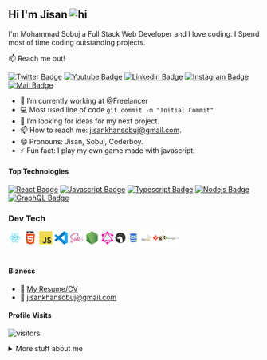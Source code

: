 ## Hi I'm Jisan <img src="https://user-images.githubusercontent.com/1303154/88677602-1635ba80-d120-11ea-84d8-d263ba5fc3c0.gif" width="28px" height="28px" alt="hi">

I'm Mohammad Sobuj a Full Stack Web Developer and I love coding. I Spend most of time coding outstanding projects.

📫 Reach me out!

[![Twitter Badge](https://img.shields.io/badge/-@CoderJisan-1ca0f1?style=flat&labelColor=1ca0f1&logo=twitter&logoColor=white&link=https://twitter.com/CoderJisan)](https://twitter.com/CoderJisan)
[![Youtube Badge](https://img.shields.io/badge/-Youtube-e74c3c?style=flat&labelColor=e74c3c&logo=youtube&logoColor=white)](https://youtube.com/something) 
[![Linkedin Badge](https://img.shields.io/badge/-Jisan_Khan-0e76a8?style=flat&labelColor=0e76a8&logo=linkedin&logoColor=white)](https://www.linkedin.com/in/jisan-khan-sobuj/)
[![Instagram Badge](https://img.shields.io/badge/-@Jisan_49-e84393?style=flat&labelColor=e84393&logo=instagram&logoColor=white)](https://instagram.com/jisan_49) 
[![Mail Badge](https://img.shields.io/badge/-jisnakhansobuj-c0392b?style=flat&labelColor=c0392b&logo=gmail&logoColor=white)](mailto:jisankhansobuj@gmail.com)

<!-- TODO: Add last video link -->

- 🔭 I’m currently working at @Freelancer
- 💻 Most used line of code `git commit -m "Initial Commit"`
- 🤔 I’m looking for ideas for my next project.
- 📫 How to reach me: jisankhansobuj@gmail.com.
- 😄 Pronouns: Jisan, Sobuj, Coderboy.
- ⚡ Fun fact: I play my own game made with javascript.

#### Top Technologies

<!-- TODO: Make technologies links takes you to repositories -->

[![React Badge](https://img.shields.io/badge/-React-61DBFB?style=for-the-badge&labelColor=black&logo=react&logoColor=61DBFB)](#)
 [![Javascript Badge](https://img.shields.io/badge/-Javascript-F0DB4F?style=for-the-badge&labelColor=black&logo=javascript&logoColor=F0DB4F)](#) [![Typescript Badge](https://img.shields.io/badge/-Typescript-007acc?style=for-the-badge&labelColor=black&logo=typescript&logoColor=007acc)](#) [![Nodejs Badge](https://img.shields.io/badge/-Nodejs-3C873A?style=for-the-badge&labelColor=black&logo=node.js&logoColor=3C873A)](#) [![GraphQL Badge](https://img.shields.io/badge/-GraphQl-e535ab?style=for-the-badge&labelColor=black&logo=node.js&logoColor=e535ab)](#)

### Dev Tech

<img align="left" style="padding-right: 5px"  alt="React" width="26px" 
src="https://raw.githubusercontent.com/github/explore/80688e429a7d4ef2fca1e82350fe8e3517d3494d/topics/react/react.png" />

<img align="left" style="padding-right: 5px" alt="HTML5" width="26px" src="https://raw.githubusercontent.com/github/explore/80688e429a7d4ef2fca1e82350fe8e3517d3494d/topics/html/html.png" />

<img align="left" style="padding-right: 5px"  alt="JavaScript" width="26px" src="https://raw.githubusercontent.com/github/explore/80688e429a7d4ef2fca1e82350fe8e3517d3494d/topics/javascript/javascript.png" />

<img align="left" style="padding-right: 5px"  alt="Visual Studio Code" width="26px" src="https://raw.githubusercontent.com/github/explore/80688e429a7d4ef2fca1e82350fe8e3517d3494d/topics/visual-studio-code/visual-studio-code.png" />

<img align="left"  style="padding-right: 5px" alt="Sass" width="26px" src="https://raw.githubusercontent.com/github/explore/80688e429a7d4ef2fca1e82350fe8e3517d3494d/topics/sass/sass.png" />

<img align="left"  style="padding-right: 5px" alt="Node.js" width="26px" src="https://raw.githubusercontent.com/github/explore/80688e429a7d4ef2fca1e82350fe8e3517d3494d/topics/nodejs/nodejs.png" />

<img align="left" alt="GraphQL" width="26px" src="https://raw.githubusercontent.com/github/explore/80688e429a7d4ef2fca1e82350fe8e3517d3494d/topics/graphql/graphql.png" />

<img align="left" alt="Deno" width="26px" src="https://raw.githubusercontent.com/github/explore/361e2821e2dea67711cde99c9c40ed357061cf27/topics/deno/deno.png" />

<img align="left" alt="SQL" width="26px" src="https://raw.githubusercontent.com/github/explore/80688e429a7d4ef2fca1e82350fe8e3517d3494d/topics/sql/sql.png" />

<img align="left" alt="MySQL" width="26px" src="https://raw.githubusercontent.com/github/explore/80688e429a7d4ef2fca1e82350fe8e3517d3494d/topics/mysql/mysql.png" />

<img align="left" alt="Git" width="26px" src="https://raw.githubusercontent.com/github/explore/80688e429a7d4ef2fca1e82350fe8e3517d3494d/topics/git/git.png" />

<img align="left" alt="MongoDB" width="26px" src="https://raw.githubusercontent.com/github/explore/80688e429a7d4ef2fca1e82350fe8e3517d3494d/topics/mongodb/mongodb.png" />

<br />
<br />
<br />

#### Bizness
- 📎 [My Resume/CV](https://github.com/coderboysobuj/coderboysobuj/blob/master/resumes/resume%20v1.0.pdf)
- 📧 jisankhansobuj@gmail.com


#### Profile Visits 

![visitors](https://visitor-badge.glitch.me/badge?page_id=coderboysobuj.coderboysobuj)

<details>
<summary>
  More stuff about me
</summary>

<br >

I love coding and share my knowledge.

<br />
I have a strong understanding of JavaScript and have used Node.js to build scalable, efficient back-end services for various web and mobile applications. I have also used React.js to build interactive, user-friendly front-ends for these applications.

<br />
I am always eager to learn new technologies and solve complex problems. I enjoy collaborating with cross-functional teams and delivering high-quality products to users.


#### Coding Stats

<!--START_SECTION:waka-->
```text
TypeScript   15 hrs 41 mins  ████████████████████▓░░░░   82.29 % 
HTML         1 hr 50 mins    ██▒░░░░░░░░░░░░░░░░░░░░░░   09.61 % 
Markdown     1 hr 27 mins    ██░░░░░░░░░░░░░░░░░░░░░░░   07.63 % 
Other        2 mins          ░░░░░░░░░░░░░░░░░░░░░░░░░   00.25 % 

```
<!--END_SECTION:waka-->

#### Github Stats

![coderboysobuj's github stats](https://github-readme-stats.vercel.app/api?username=coderboysobuj&count_private=true&theme=tokyonight&hide=contribs,prs)

</details>


